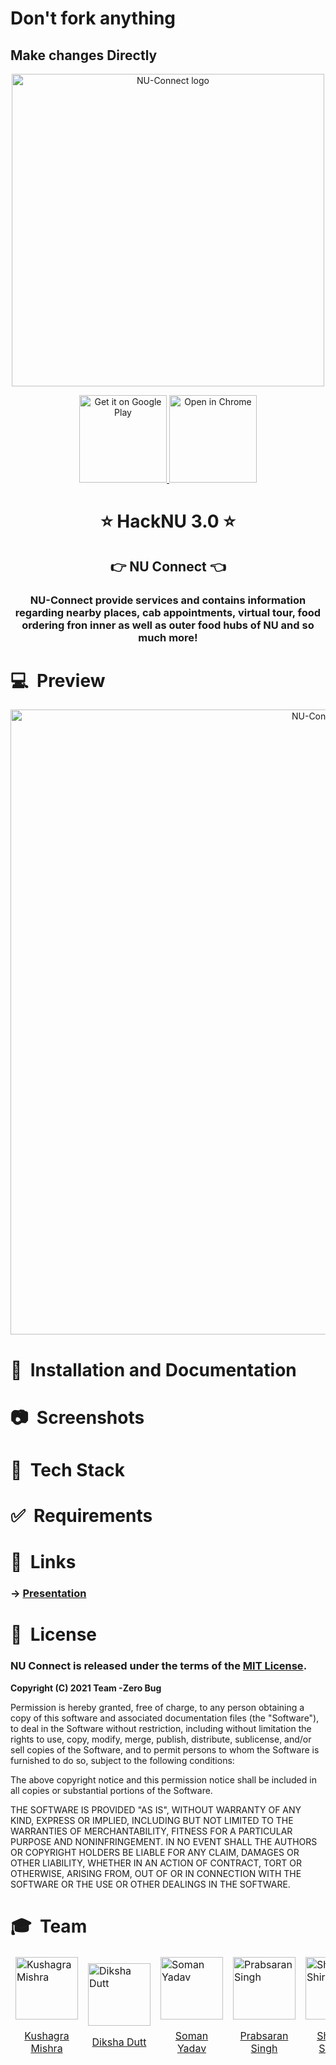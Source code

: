 # Don't fork anything
## Make changes Directly

<div align="center">
  <img alt="NU-Connect logo" src="https://i.imgur.com/MGJNqi9.png" width="500px" />
</div>
 
<p align="center">
  <a href="#">
    <img alt="Get it on Google Play" title="Google Play" src="http://i.imgur.com/mtGRPuM.png" width="140">
    <img alt="Open in Chrome" title="Chrome" src="https://i.imgur.com/ZIhDtNR.png" width="140">
  </a>
</p>


<h1 align="center"> ⭐️ HackNU 3.0 ⭐️ </h1>
<h2 align="center"><strong>👉 NU Connect 👈</strong></h2>

 
<div align="center">  
	<h3>NU-Connect provide services and contains information regarding nearby places, cab appointments, virtual tour, food ordering fron inner as well as outer food hubs of NU and so much more!</h3>

</div>

 # 💻&nbsp; Preview

 <div align="center">
  <img alt="NU-Connect logo" src="https://i.imgur.com/KuddZoJ.png" width="1000px" />
 </div>
 
 
# 🚀&nbsp; Installation and Documentation

# 📷&nbsp; Screenshots
 
# 📱&nbsp; Tech Stack
 
# ✅&nbsp; Requirements

# 🔗&nbsp; Links
<h3> -> <a href="https://drive.google.com/file/d/19Lw7Lm4AuOa_EAc_3ttaeFA3pedjB1EE/view?usp=sharing"> Presentation </a> </h3>
 
# 📘&nbsp; License

### NU Connect is released under the terms of the [MIT License](LICENSE).
<b>
Copyright (C) 2021 Team -Zero Bug
</b>

Permission is hereby granted, free of charge, to any person obtaining a copy of this software and associated documentation files (the "Software"), to deal in the Software without restriction, including without limitation the rights to use, copy, modify, merge, publish, distribute, sublicense, and/or sell copies of the Software, and to permit persons to whom the Software is furnished to do so, subject to the following conditions:

The above copyright notice and this permission notice shall be included in all copies or substantial portions of the Software.

THE SOFTWARE IS PROVIDED "AS IS", WITHOUT WARRANTY OF ANY KIND, EXPRESS OR IMPLIED, INCLUDING BUT NOT LIMITED TO THE WARRANTIES OF MERCHANTABILITY, FITNESS FOR A PARTICULAR PURPOSE AND NONINFRINGEMENT. IN NO EVENT SHALL THE AUTHORS OR COPYRIGHT HOLDERS BE LIABLE FOR ANY CLAIM, DAMAGES OR OTHER LIABILITY, WHETHER IN AN ACTION OF CONTRACT, TORT OR OTHERWISE, ARISING FROM, OUT OF OR IN CONNECTION WITH THE SOFTWARE OR THE USE OR OTHER DEALINGS IN THE SOFTWARE.

# 🎓&nbsp; Team
<table>
	<thead>
	<tr>
		<td>
			<img width="100" alt="Kushagra Mishra" src="https://ideate-zero.github.io/zerobug/images/Kushagra.png" align="center">
			<a href="https://github.com/kushagraup"><p align="center"> Kushagra Mishra </p></a>
			</td>
		<td>
			<img width="100" alt="Diksha Dutt" src="https://ideate-zero.github.io/zerobug/images/Diksha.png" align="center">
			<a href="https://github.com/dikshadutt08"><p align="center"> Diksha Dutt </p></a>
		</td>
		<td>
			<img width="100" alt="Soman Yadav" src="https://i.imgur.com/iD76kAe.png" align="center">
			<a href="https://github.com/somanyadav"><p align="center"> Soman Yadav </p></a>
		</td>
		<td>
			<img width="100" alt="Prabsaran Singh" src="https://ideate-zero.github.io/zerobug/images/Prabsaran.png" align="center">
			<a href="https://github.com/prabsaransingh05"><p align="center"> Prabsaran Singh </p></a>
		</td>
		<td>
			<img width="100" alt="Shailesh Shiroha" src="https://ideate-zero.github.io/zerobug/images/shailesh.png" align="center">
			<a href="https://github.com/shailesh236"><p align="center"> Shailesh Shiroha </p></a>
		</td>
	</tr>
</table>
